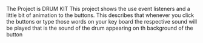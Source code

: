 The Project is DRUM KIT
This project shows the use event listeners and a little bit of animation to the buttons.
This describes that whenever you click the buttons or type those words on your key board the respective sound will be played that is the sound of the drum appearing on th background of the button
